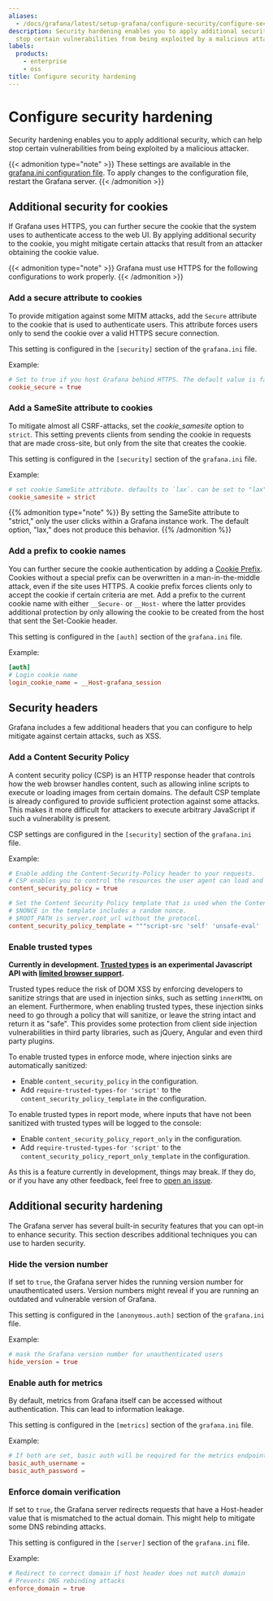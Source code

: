 ```yaml
---
aliases:
  - /docs/grafana/latest/setup-grafana/configure-security/configure-security-hardening/
description: Security hardening enables you to apply additional security which might
  stop certain vulnerabilities from being exploited by a malicious attacker.
labels:
  products:
    - enterprise
    - oss
title: Configure security hardening
---
```


# Configure security hardening

Security hardening enables you to apply additional security, which can help stop certain vulnerabilities from being exploited by a malicious attacker.

{{< admonition type="note" >}}
These settings are available in the [grafana.ini configuration file](../../configure-grafana/#configuration-file-location). To apply changes to the configuration file, restart the Grafana server.
{{< /admonition >}}

## Additional security for cookies

If Grafana uses HTTPS, you can further secure the cookie that the system uses to authenticate access to the web UI. By applying additional security to the cookie, you might mitigate certain attacks that result from an attacker obtaining the cookie value.

{{< admonition type="note" >}}
Grafana must use HTTPS for the following configurations to work properly.
{{< /admonition >}}

### Add a secure attribute to cookies

To provide mitigation against some MITM attacks, add the `Secure` attribute to the cookie that is used to authenticate users. This attribute forces users only to send the cookie over a valid HTTPS secure connection.

This setting is configured in the `[security]` section of the `grafana.ini` file.

Example:

```toml
# Set to true if you host Grafana behind HTTPS. The default value is false.
cookie_secure = true
```

### Add a SameSite attribute to cookies

To mitigate almost all CSRF-attacks, set the _cookie_samesite_ option to `strict`. This setting prevents clients from sending the cookie in requests that are made cross-site, but only from the site that creates the cookie.

This setting is configured in the `[security]` section of the `grafana.ini` file.

Example:

```toml
# set cookie SameSite attribute. defaults to `lax`. can be set to "lax", "strict", "none" and "disabled"
cookie_samesite = strict
```

{{% admonition type="note" %}}
By setting the SameSite attribute to "strict," only the user clicks within a Grafana instance work. The default option, "lax," does not produce this behavior.
{{% /admonition %}}

### Add a prefix to cookie names

You can further secure the cookie authentication by adding a [Cookie Prefix](https://googlechrome.github.io/samples/cookie-prefixes/). Cookies without a special prefix can be overwritten in a man-in-the-middle attack, even if the site uses HTTPS. A cookie prefix forces clients only to accept the cookie if certain criteria are met.
Add a prefix to the current cookie name with either `__Secure-` or `__Host-` where the latter provides additional protection by only allowing the cookie to be created from the host that sent the Set-Cookie header.

This setting is configured in the `[auth]` section of the `grafana.ini` file.

Example:

```toml
[auth]
# Login cookie name
login_cookie_name = __Host-grafana_session
```

## Security headers

Grafana includes a few additional headers that you can configure to help mitigate against certain attacks, such as XSS.

### Add a Content Security Policy

A content security policy (CSP) is an HTTP response header that controls how the web browser handles content, such as allowing inline scripts to execute or loading images from certain domains. The default CSP template is already configured to provide sufficient protection against some attacks. This makes it more difficult for attackers to execute arbitrary JavaScript if such a vulnerability is present.

CSP settings are configured in the `[security]` section of the `grafana.ini` file.

Example:

```toml
# Enable adding the Content-Security-Policy header to your requests.
# CSP enables you to control the resources the user agent can load and helps prevent XSS attacks.
content_security_policy = true

# Set the Content Security Policy template that is used when the Content-Security-Policy header is added to your requests.
# $NONCE in the template includes a random nonce.
# $ROOT_PATH is server.root_url without the protocol.
content_security_policy_template = """script-src 'self' 'unsafe-eval' 'unsafe-inline' 'strict-dynamic' $NONCE;object-src 'none';font-src 'self';style-src 'self' 'unsafe-inline' blob:;img-src * data:;base-uri 'self';connect-src 'self' grafana.com ws://$ROOT_PATH wss://$ROOT_PATH;manifest-src 'self';media-src 'none';form-action 'self';"""
```

### Enable trusted types

**Currently in development. [Trusted types](https://github.com/w3c/trusted-types/blob/main/explainer.md) is an experimental Javascript API with [limited browser support](https://developer.mozilla.org/en-US/docs/Web/HTTP/Headers/Content-Security-Policy/trusted-types#browser_compatibility).**

Trusted types reduce the risk of DOM XSS by enforcing developers to sanitize strings that are used in injection sinks, such as setting `innerHTML` on an element. Furthermore, when enabling trusted types, these injection sinks need to go through a policy that will sanitize, or leave the string intact and return it as "safe". This provides some protection from client side injection vulnerabilities in third party libraries, such as jQuery, Angular and even third party plugins.

To enable trusted types in enforce mode, where injection sinks are automatically sanitized:

- Enable `content_security_policy` in the configuration.
- Add `require-trusted-types-for 'script'` to the `content_security_policy_template` in the configuration.

To enable trusted types in report mode, where inputs that have not been sanitized with trusted types will be logged to the console:

- Enable `content_security_policy_report_only` in the configuration.
- Add `require-trusted-types-for 'script'` to the `content_security_policy_report_only_template` in the configuration.

As this is a feature currently in development, things may break. If they do, or if you have any other feedback, feel free to [open an issue](https://github.com/grafana/grafana/issues/new/choose).

## Additional security hardening

The Grafana server has several built-in security features that you can opt-in to enhance security. This section describes additional techniques you can use to harden security.

### Hide the version number

If set to `true`, the Grafana server hides the running version number for unauthenticated users. Version numbers might reveal if you are running an outdated and vulnerable version of Grafana.

This setting is configured in the `[anonymous.auth]` section of the `grafana.ini` file.

Example:

```toml
# mask the Grafana version number for unauthenticated users
hide_version = true
```

### Enable auth for metrics

By default, metrics from Grafana itself can be accessed without authentication. This can lead to information leakage.

This setting is configured in the `[metrics]` section of the `grafana.ini` file.

Example:

```toml
# If both are set, basic auth will be required for the metrics endpoints
basic_auth_username =
basic_auth_password =
```

### Enforce domain verification

If set to `true`, the Grafana server redirects requests that have a Host-header value that is mismatched to the actual domain. This might help to mitigate some DNS rebinding attacks.

This setting is configured in the `[server]` section of the `grafana.ini` file.

Example:

```toml
# Redirect to correct domain if host header does not match domain
# Prevents DNS rebinding attacks
enforce_domain = true
```
